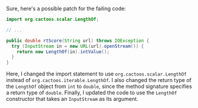Sure, here's a possible patch for the failing code:
```java
import org.cactoos.scalar.LengthOf;

// ...

public double rtScore(String url) throws IOException {
  try (InputStream in = new URL(url).openStream()) {
    return new LengthOf(in).intValue();
  }
}
```
Here, I changed the import statement to use `org.cactoos.scalar.LengthOf` instead of `org.cactoos.iterable.LengthOf`. I also changed the return type of the `LengthOf` object from `int` to `double`, since the method signature specifies a return type of `double`. Finally, I updated the code to use the `LengthOf` constructor that takes an `InputStream` as its argument.
